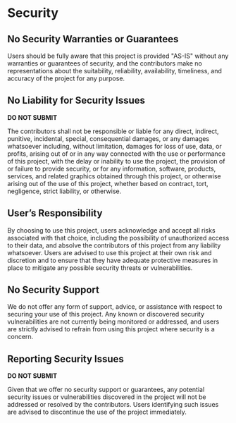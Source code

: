 # Security

## No Security Warranties or Guarantees

Users should be fully aware that this project is provided "AS-IS" without any warranties or guarantees of security, and the contributors make no representations about the suitability, reliability, availability, timeliness, and accuracy of the project for any purpose.

## No Liability for Security Issues

**DO NOT SUBMIT**

The contributors shall not be responsible or liable for any direct, indirect, punitive, incidental, special, consequential damages, or any damages whatsoever including, without limitation, damages for loss of use, data, or profits, arising out of or in any way connected with the use or performance of this project, with the delay or inability to use the project, the provision of or failure to provide security, or for any information, software, products, services, and related graphics obtained through this project, or otherwise arising out of the use of this project, whether based on contract, tort, negligence, strict liability, or otherwise.

## User’s Responsibility

By choosing to use this project, users acknowledge and accept all risks associated with that choice, including the possibility of unauthorized access to their data, and absolve the contributors of this project from any liability whatsoever. Users are advised to use this project at their own risk and discretion and to ensure that they have adequate protective measures in place to mitigate any possible security threats or vulnerabilities.

## No Security Support

We do not offer any form of support, advice, or assistance with respect to securing your use of this project. Any known or discovered security vulnerabilities are not currently being monitored or addressed, and users are strictly advised to refrain from using this project where security is a concern.

## Reporting Security Issues

**DO NOT SUBMIT**

Given that we offer no security support or guarantees, any potential security issues or vulnerabilities discovered in the project will not be addressed or resolved by the contributors. Users identifying such issues are advised to discontinue the use of the project immediately.

